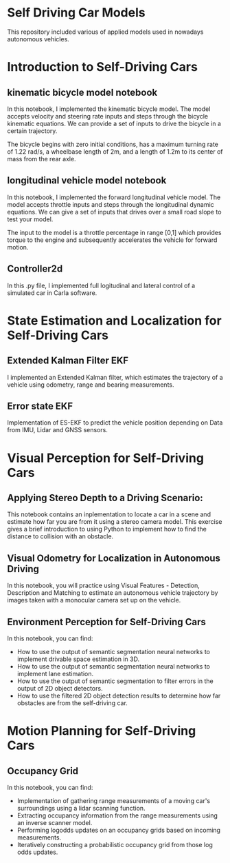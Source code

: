 # Self Driving Car Models

This repository included various of applied models used in nowadays autonomous vehicles.

# Introduction to Self-Driving Cars

## kinematic bicycle model notebook
In this notebook, I implemented the kinematic bicycle model. The model accepts velocity and steering rate inputs and steps through the bicycle kinematic equations. We can provide a set of inputs to drive the bicycle in a certain trajectory.

The bicycle begins with zero initial conditions, has a maximum turning rate of 1.22 rad/s, a wheelbase length of 2m, and a length of 1.2m to its center of mass from the rear axle.

## longitudinal vehicle model notebook
In this notebook, I implemented the forward longitudinal vehicle model. The model accepts throttle inputs and steps through the longitudinal dynamic equations. We can give a set of inputs that drives over a small road slope to test your model.

The input to the model is a throttle percentage in range [0,1] which provides torque to the engine and subsequently accelerates the vehicle for forward motion.

## Controller2d
In this .py file, I implemented full logitudinal and lateral control of a simulated car in Carla software.

# State Estimation and Localization for Self-Driving Cars

## Extended Kalman Filter EKF
I implemented an Extended Kalman filter, which estimates the trajectory of a vehicle using odometry, range and bearing measurements.

## Error state EKF
Implementation of ES-EKF to predict the vehicle position depending on Data from IMU, Lidar and GNSS sensors.

# Visual Perception for Self-Driving Cars 

## Applying Stereo Depth to a Driving Scenario:
This notebook contains an inplementation to locate a car in a scene and estimate how far you are from it using a stereo camera model. This exercise gives a brief introduction to using Python to implement how to find the distance to collision with an obstacle.

## Visual Odometry for Localization in Autonomous Driving
In this notebook, you will practice using Visual Features - Detection, Description and Matching to estimate an autonomous vehicle trajectory by images taken with a monocular camera set up on the vehicle.

## Environment Perception for Self-Driving Cars
In this notebook, you can find:

* How to use the output of semantic segmentation neural networks to implement drivable space estimation in 3D.
* How to use the output of semantic segmentation neural networks to implement lane estimation.
* How to use the output of semantic segmentation to filter errors in the output of 2D object detectors.
* How to use the filtered 2D object detection results to determine how far obstacles are from the self-driving car.

# Motion Planning for Self-Driving Cars 

## Occupancy Grid
In this notebook, you can find:

* Implementation of gathering range measurements of a moving car's surroundings using a lidar scanning function.
* Extracting occupancy information from the range measurements using an inverse scanner model.
* Performing logodds updates on an occupancy grids based on incoming measurements.
* Iteratively constructing a probabilistic occupancy grid from those log odds updates.
